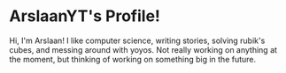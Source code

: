 # ArslaanYT's Profile!
Hi, I'm Arslaan! I like computer science, writing stories, solving rubik's cubes, and messing around with yoyos. Not really working on anything at the moment, but thinking of working on something big in the future.
<!---
TheRealxMF/TheRealxMF is a ✨ special ✨ repository because its `README.md` (this file) appears on your GitHub profile.
You can click the Preview link to take a look at your changes.
--->
